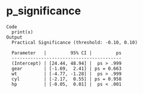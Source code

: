 # p_significance

    Code
      print(x)
    Output
      Practical Significance (threshold: -0.10, 0.10)
      
      Parameter   |         95% CI |         ps
      -----------------------------------------
      (Intercept) | [24.44, 48.94] |  ps > .999
      gear        | [-1.69,  2.41] | ps = 0.663
      wt          | [-4.77, -1.28] |  ps > .999
      cyl         | [-2.17,  0.55] | ps = 0.958
      hp          | [-0.05,  0.01] |  ps < .001

